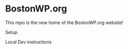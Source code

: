BostonWP.org
=============

This repo is the new home of the BostonWP.org website!

Setup

Local Dev instructions
